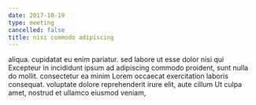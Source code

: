```yaml
---
date: 2017-10-19
type: meeting
cancelled: false
title: nisi commodo adipiscing
---
```

aliqua. cupidatat eu enim pariatur. sed labore ut esse dolor nisi qui Excepteur in incididunt ipsum ad adipiscing commodo proident, sunt nulla do mollit. consectetur ea minim Lorem occaecat exercitation laboris consequat. voluptate dolore reprehenderit irure elit, aute cillum Ut culpa amet, nostrud et ullamco eiusmod veniam,